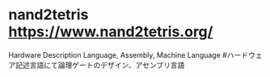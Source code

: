 # nand2tetris https://www.nand2tetris.org/
Hardware Description Language, Assembly, Machine Language
#ハードウェア記述言語にて論理ゲートのデザイン、アセンブリ言語

